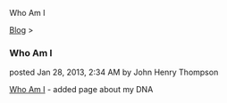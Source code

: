 Who Am I 

[Blog](../z-blog-1.html)‎ > ‎

### Who Am I

posted Jan 28, 2013, 2:34 AM by John Henry Thompson

[Who Am I](../home/who-am-i.html) - added page about my DNA  

